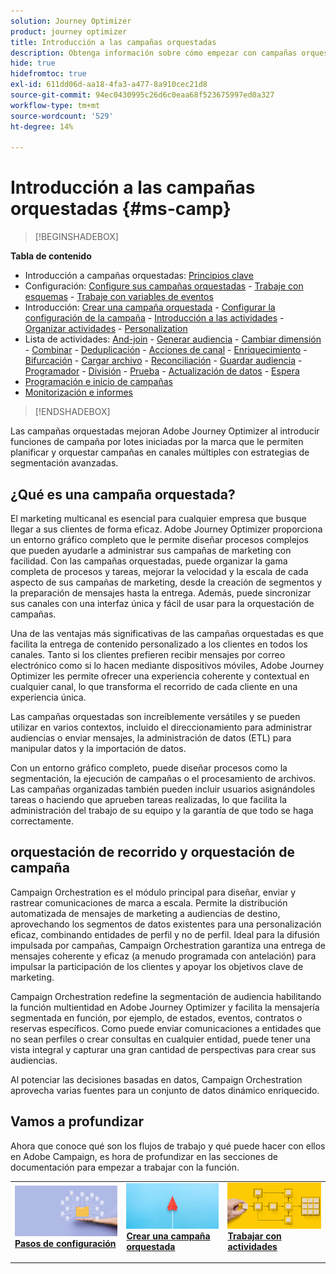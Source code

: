 ```yaml
---
solution: Journey Optimizer
product: journey optimizer
title: Introducción a las campañas orquestadas
description: Obtenga información sobre cómo empezar con campañas orquestadas
hide: true
hidefromtoc: true
exl-id: 611dd06d-aa18-4fa3-a477-8a910cec21d8
source-git-commit: 94ec0430995c26d6c0eaa68f523675997ed0a327
workflow-type: tm+mt
source-wordcount: '529'
ht-degree: 14%

---
```


# Introducción a las campañas orquestadas {#ms-camp}

>[!BEGINSHADEBOX]

**Tabla de contenido**

* Introducción a campañas orquestadas: [Principios clave](gs-campaign-creation.md)
* Configuración: [Configure sus campañas orquestadas](gs-campaign-config.md) - [Trabaje con esquemas](ms-schemas.md) - [Trabaje con variables de eventos](event-variables.md)
* Introducción: [Crear una campaña orquestada](create-ms-campaign.md) - [Configurar la configuración de la campaña](ms-campaign-settings.md) - [Introducción a las actividades](activities/about-activities.md) - [Organizar actividades](orchestrate-activities.md) - [Personalization](ms-personalization.md)
* Lista de actividades: [And-join](activities/and-join.md) - [Generar audiencia](activities/build-audience.md) - [Cambiar dimensión](activities/change-dimension.md) - [Combinar](activities/combine.md) - [Deduplicación](activities/deduplication.md) - [Acciones de canal](activities/channels.md) - [Enriquecimiento](activities/enrichment.md) - [Bifurcación](activities/fork.md) - [Cargar archivo](activities/load-file.md) - [Reconciliación](activities/reconciliation.md) - [Guardar audiencia](activities/save-audience.md) - [Programador](activities/scheduler.md) - [División](activities/split.md) - [Prueba](activities/test.md) - [Actualización de datos](activities/update-data.md) - [Espera](activities/wait.md)
* [Programación e inicio de campañas](start-monitor-campaigns.md)
* [Monitorización e informes](reporting-campaigns.md)

>[!ENDSHADEBOX]

Las campañas orquestadas mejoran Adobe Journey Optimizer al introducir funciones de campaña por lotes iniciadas por la marca que le permiten planificar y orquestar campañas en canales múltiples con estrategias de segmentación avanzadas.

## ¿Qué es una campaña orquestada?

El marketing multicanal es esencial para cualquier empresa que busque llegar a sus clientes de forma eficaz. Adobe Journey Optimizer proporciona un entorno gráfico completo que le permite diseñar procesos complejos que pueden ayudarle a administrar sus campañas de marketing con facilidad. Con las campañas orquestadas, puede organizar la gama completa de procesos y tareas, mejorar la velocidad y la escala de cada aspecto de sus campañas de marketing, desde la creación de segmentos y la preparación de mensajes hasta la entrega. Además, puede sincronizar sus canales con una interfaz única y fácil de usar para la orquestación de campañas.

Una de las ventajas más significativas de las campañas orquestadas es que facilita la entrega de contenido personalizado a los clientes en todos los canales. Tanto si los clientes prefieren recibir mensajes por correo electrónico como si lo hacen mediante dispositivos móviles, Adobe Journey Optimizer les permite ofrecer una experiencia coherente y contextual en cualquier canal, lo que transforma el recorrido de cada cliente en una experiencia única.

Las campañas orquestadas son increíblemente versátiles y se pueden utilizar en varios contextos, incluido el direccionamiento para administrar audiencias o enviar mensajes, la administración de datos (ETL) para manipular datos y la importación de datos.

Con un entorno gráfico completo, puede diseñar procesos como la segmentación, la ejecución de campañas o el procesamiento de archivos. Las campañas organizadas también pueden incluir usuarios asignándoles tareas o haciendo que aprueben tareas realizadas, lo que facilita la administración del trabajo de su equipo y la garantía de que todo se haga correctamente.


## orquestación de recorrido y orquestación de campaña

Campaign Orchestration es el módulo principal para diseñar, enviar y rastrear comunicaciones de marca a escala. Permite la distribución automatizada de mensajes de marketing a audiencias de destino, aprovechando los segmentos de datos existentes para una personalización eficaz, combinando entidades de perfil y no de perfil. Ideal para la difusión impulsada por campañas, Campaign Orchestration garantiza una entrega de mensajes coherente y eficaz (a menudo programada con antelación) para impulsar la participación de los clientes y apoyar los objetivos clave de marketing.

Campaign Orchestration redefine la segmentación de audiencia habilitando la función multientidad en Adobe Journey Optimizer y facilita la mensajería segmentada en función, por ejemplo, de estados, eventos, contratos o reservas específicos. Como puede enviar comunicaciones a entidades que no sean perfiles o crear consultas en cualquier entidad, puede tener una vista integral y capturar una gran cantidad de perspectivas para crear sus audiencias.

Al potenciar las decisiones basadas en datos, Campaign Orchestration aprovecha varias fuentes para un conjunto de datos dinámico enriquecido.


## Vamos a profundizar

Ahora que conoce qué son los flujos de trabajo y qué puede hacer con ellos en Adobe Campaign, es hora de profundizar en las secciones de documentación para empezar a trabajar con la función.

<table style="table-layout:fixed"><tr style="border: 0;">
<td>
<a href="gs-campaign-creation.md">
<img alt="Acceso y administración de flujos de trabajo" src="assets/do-not-localize/workflow-access.jpeg">
</a>
<div>
<a href="gs-campaign-creation.md"><strong>Pasos de configuración</strong></a>
</div>
<p>
</td>
<td>
<a href="create-ms-campaign.md">
<img alt="Posible cliente" src="assets/do-not-localize/workflow-create.jpeg">
</a>
<div><a href="create-ms-campaign.md"><strong>Crear una campaña orquestada</strong>
</div>
<p>
</td>
<td>
<a href="activities/about-activities.md">
<img alt="Poco frecuente" src="assets/do-not-localize/workflow-activities.jpeg">
</a>
<div>
<a href="activities/about-activities.md"><strong>Trabajar con actividades</strong></a>
</div>
<p></td>
</tr></table>
